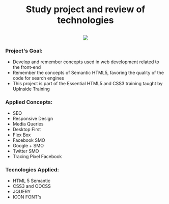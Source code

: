 
<h1 style="text-align: center;">Study project and review of technologies </h1>
<h2 style="text-align: center;"><img src="_img/logo.png"> </h2> 


### Project's Goal:

- Develop and remember concepts used in web development related to the front-end
- Remember the concepts of Semantic HTML5, favoring the quality of the code for search engines
- This project is part of the Essential HTML5 and CSS3 training taught by UpInside Training

### Applied Concepts:

- SEO
- Responsive Design
- Media Queries
- Desktop First
- Flex Box
- Facebook SMO
- Google + SMO
- Twitter SMO
- Tracing Pixel Facebook


### Tecnologies Applied:

- HTML 5 Semantic
- CSS3 and OOCSS
- JQUERY
- ICON FONT's